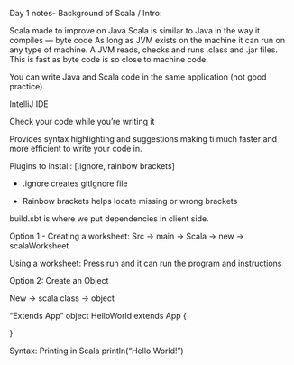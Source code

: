 Day 1 notes-
Background of Scala / Intro:

Scala made to improve on Java
Scala is similar to Java in the way it compiles — byte code
As long as JVM exists on the machine it can run on any type of machine.
A JVM reads, checks and runs .class and .jar files. This is fast as byte code is so close to machine code.

You can write Java and Scala code in the same application (not good practice).

IntelliJ
IDE

Check your code while you’re writing it

Provides syntax highlighting and suggestions making ti much faster and more efficient to write your code in.

Plugins to install:
[.ignore, rainbow brackets]

- .ignore
  creates gitIgnore file

- Rainbow brackets
  helps locate missing or wrong brackets



build.sbt is where we put dependencies in client side.


Option 1 - Creating a worksheet:
Src -> main -> Scala -> new -> scalaWorksheet

Using a worksheet:
Press run and it can run the program and instructions


Option 2:  Create an Object

New -> scala class -> object

“Extends App”
object HelloWorld extends App {

}

Syntax:
Printing in Scala
println(“Hello World!”) 